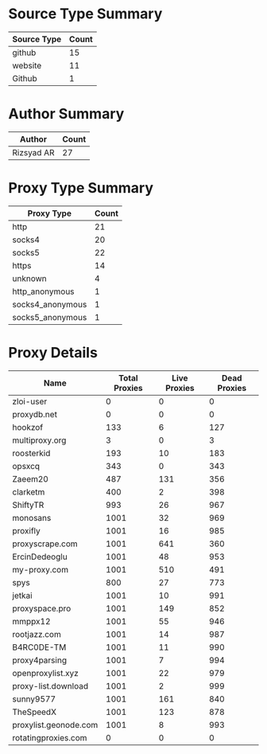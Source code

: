 # Source Type Summary

| Source Type | Count |
|-------------|-------|
| github | 15 |
| website | 11 |
| Github | 1 |


# Author Summary

| Author | Count |
|--------|-------|
| Rizsyad AR | 27 |


# Proxy Type Summary

| Proxy Type | Count |
|------------|-------|
| http | 21 |
| socks4 | 20 |
| socks5 | 22 |
| https | 14 |
| unknown | 4 |
| http_anonymous | 1 |
| socks4_anonymous | 1 |
| socks5_anonymous | 1 |


# Proxy Details

| Name | Total Proxies | Live Proxies | Dead Proxies |
|------|---------------|--------------|---------------|
| zloi-user | 0 | 0 | 0 |
| proxydb.net | 0 | 0 | 0 |
| hookzof | 133 | 6 | 127 |
| multiproxy.org | 3 | 0 | 3 |
| roosterkid | 193 | 10 | 183 |
| opsxcq | 343 | 0 | 343 |
| Zaeem20 | 487 | 131 | 356 |
| clarketm | 400 | 2 | 398 |
| ShiftyTR | 993 | 26 | 967 |
| monosans | 1001 | 32 | 969 |
| proxifly | 1001 | 16 | 985 |
| proxyscrape.com | 1001 | 641 | 360 |
| ErcinDedeoglu | 1001 | 48 | 953 |
| my-proxy.com | 1001 | 510 | 491 |
| spys | 800 | 27 | 773 |
| jetkai | 1001 | 10 | 991 |
| proxyspace.pro | 1001 | 149 | 852 |
| mmppx12 | 1001 | 55 | 946 |
| rootjazz.com | 1001 | 14 | 987 |
| B4RC0DE-TM | 1001 | 11 | 990 |
| proxy4parsing | 1001 | 7 | 994 |
| openproxylist.xyz | 1001 | 22 | 979 |
| proxy-list.download | 1001 | 2 | 999 |
| sunny9577 | 1001 | 161 | 840 |
| TheSpeedX | 1001 | 123 | 878 |
| proxylist.geonode.com | 1001 | 8 | 993 |
| rotatingproxies.com | 0 | 0 | 0 |
